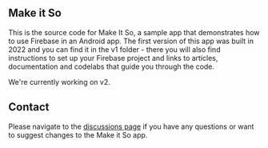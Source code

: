 ## Make it So

This is the source code for Make It So, a sample app that demonstrates how to use Firebase in an Android app. The first version of this app was built in 2022 and you can find it in the v1 folder - there you will also find instructions to set up your Firebase project and links to articles, documentation and codelabs that guide you through the code. 

We're currently working on v2.

## Contact

Please navigate to the [discussions page](https://github.com/FirebaseExtended/make-it-so-android/discussions/) if you have any questions or want to suggest changes to the Make it So app.
